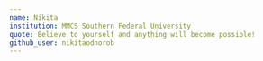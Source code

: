 ```yaml
---
name: Nikita
institution: MMCS Southern Federal University
quote: Believe to yourself and anything will become possible!
github_user: nikitaodnorob
---
```

